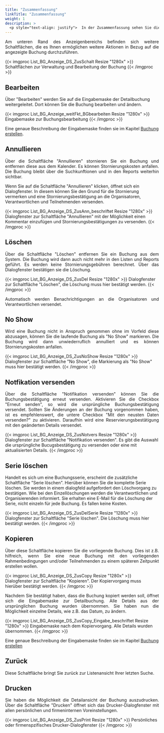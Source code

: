 ```yaml
---
title: "Zusammenfassung"
linkTitle: "Zusammenfassung"
weight: 1
description: >
  <p style="text-align: justify">  In der Zusammenfassung sehen Sie die wichtigsten Details, u.a. Titel, Datum/Zeit, zuständige Personen, Kosten oder kostenstellen, einer Buchung. </p>
---
```

<p style="text-align: justify"> Am unteren Rand des Anzeigenbereichs befinden sich weitere Schaltflächen, die es Ihnen ermöglichen weitere Aktionen in Bezug auf die angezeigte Buchung durchzuführen. </p>

{{< imgproc List_BG_Anzeige_DS_ZusSchalt Resize "1280x" >}}
Schaltflächen zur Verwaltung und Bearbeitung der Buchung
{{< /imgproc >}}

## Bearbeiten
Über "Bearbeiten" werden Sie auf die Eingabemaske der Detailbuchung weitergeleitet. Dort können Sie die Buchung bearbeiten und ändern.

{{< imgproc List_BG_Anzeige_weitFkt_BGbearbeiten Resize "1280x" >}}
Eingabemaske zur Buchungsbearbeitung 
{{< /imgproc >}}

Eine genaue Beschreibung der Eingabemaske finden sie im Kapitel <a href="/Buchen/Buchung-erstellen">Buchung erstellen</a>.

## Annullieren
<p style="text-align: justify">  Über die Schaltfläche "Annullieren" stornieren Sie ein Buchung und entfernen diese aus dem Kalender. Es können Stornierungskosten anfallen. Die Buchung bleibt über die Suchkunftionen und in den Reports weiterhin sichtbar.

Wenn Sie auf die Schaltfläche "Annullieren" klicken, öffnet sich ein Dialogfenster. In diesem können Sie den Grund für die Stornierung vermerken und eine Stornierungsbestätigung an die Organisatoren, Verantwortlichen und Teilnehmenden versenden. </p>

{{< imgproc List_BG_Anzeige_DS_ZusAnn_beschriftet Resize "1280x" >}}
Dialogfenster zur Schaltfläche "Annullieren" mit der Möglichkeit einen Kommentar einzufügen und Stornierungsbestätigungen zu versenden. 
{{< /imgproc >}}

## Löschen
<p style="text-align: justify">  Über die Schaltfläche "Löschen" entfernen Sie ein Buchung aus dem System. Die Buchung wird dann auch nicht mehr in den Listen und Reports geführt. Es werden keine Stornierungsgebühren berechnet.
Über das Dialogfenster bestätigen sie die Löschung.</p>

{{< imgproc List_BG_Anzeige_DS_ZusDel Resize "1280x" >}}
Dialogfenster zur Schaltfläche "Löschen", die Löschung muss hier bestätigt werden.
{{< /imgproc >}}

<p style="text-align: justify"> Automatisch werden Benachrichtigungen an die Organisatoren und Verantwortlichen versendet. </p>

<!-- Gibt es auch eine Info an TN -->

## No Show
<p style="text-align: justify"> Wird eine Buchung nicht in Anspruch genommen ohne im Vorfeld diese abzusagen, können Sie die laufende Buchung als "No Show" markieren.
Die Buchung wird dann unwiederruflich annulliert und es können Stornierungskosten anfallen. </p>

{{< imgproc List_BG_Anzeige_DS_ZusNoShow Resize "1280x" >}}
Dialogfenster zur Schaltfläche "No Show", die Markierung als "No Show" muss hier bestätigt werden.
{{< /imgproc >}}

## Notfikation versenden
<p style="text-align: justify">  Über die Schaltfläche "Notifikation versenden" können Sie die Buchungsbestätigung erneut versenden. Aktivieren Sie die Checkbox "Erneut senden", so wird die ursprüngliche Buchungsbestätigung versendet.
Sollten Sie Änderungen an der Buchung vorgenommen haben, ist es empfehlenswert, die untere Checkbox "Mit den neusten Daten versenden?" zu aktivieren. Daraufhin wird eine Reservierungsbestätigung mit den geänderten Details versendet. </p>

{{< imgproc List_BG_Anzeige_DS_ZusNotvers Resize "1280x" >}}
Dialogfenster zur Schaltfläche "Notifikation versenden". Es gibt die Auswahl die ursprüngliche Bucugsbestätigung zu versenden oder eine mit aktualisierten Details.
{{< /imgproc >}}

## Serie löschen
Handelt es sich um eine Buchungsserie, erscheint die zusätzliche Schaltfläche "Serie löschen". Hierüber können Sie die komplette Serie löschen. Sie werden in einem dialogfeld aufgefordert den Löschvorgang zu bestätigen.
Wie bei den Einzellöschungen werden die Verantwortlichen und Organisierenden informiert. Sie erhalten eine E-Mail für die Löschung der Serie, nicht einzeln für jede Buchung. Es fallen keine Kosten.

{{< imgproc List_BG_Anzeige_DS_ZusDelSerie Resize "1280x" >}}
Dialogfenster zur Schaltfläche "Serie löschen". Die Löschung muss hier bestätigt werden.
{{< /imgproc >}}

## Kopieren
<p style="text-align: justify">  Über diese Schaltfläche kopieren Sie die vorliegende Buchung. Dies ist z.B. hilfreich, wenn Sie eine neue Buchung mit den vorliegenden Rahmenbedingungen und/oder Teilnehmenden zu einem späteren Zeitpunkt erstellen wollen. </p>

{{< imgproc List_BG_Anzeige_DS_ZusCopy Resize "1280x" >}}
Dialogfenster zur Schaltfläche "Kopieren". Der Kopiervorgang muss hierüber bestätigt werden.
{{< /imgproc >}}

<p style="text-align: justify"> Nachdem Sie bestätigt haben, dass die Buchung kopiert werden soll, öffnet sich die Eingabemaske zur Detailbuchung. Alle Details aus der ursprünglichen Buchung wurden übernommen. Sie haben nun die Möglichkeit einzelne Details, wie z.B. das Datum, zu ändern.</p>

{{< imgproc List_BG_Anzeige_DS_ZusCopy_Eingabe_beschriftet Resize "1280x" >}}
Eingabemaske nach dem Kopiervorgang. Alle Details wurden übernommen.
{{< /imgproc >}}

Eine genaue Beschreibung der Eingabemaske finden sie im Kapitel <a href="/buchen/buchung-erstellen/">Buchung erstellen</a>

## Zurück
Diese Schaltfläche bringt Sie zurück zur Listenansicht Ihrer letzten Suche.

## Drucken
<p style="text-align: justify">  Sie haben die Möglichkeit die Detailansicht der Buchung auszudrucken. Über die Schaltfläche "Drucken" öffnet sich das Drucker-Dialogfenster mit allen persönlichen und firmeninternen Voreinstellungen. </p>

{{< imgproc List_BG_Anzeige_DS_ZusPrint Resize "1280x" >}}
Persönliches oder firmenspzifisches Drucker-Dialogfenster
{{< /imgproc >}}